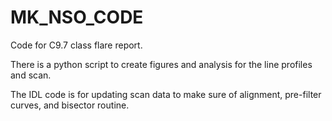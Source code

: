 # MK_NSO_CODE
Code for C9.7 class flare report.

There is a python script to create figures and analysis for the line profiles and scan.

The IDL code is for updating scan data to make sure of alignment, pre-filter curves, and bisector routine.
